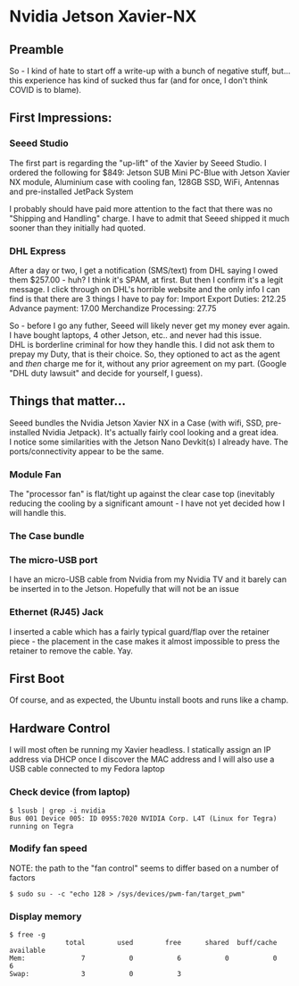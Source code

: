 # Nvidia Jetson Xavier-NX

## Preamble
So - I kind of hate to start off a write-up with a bunch of negative stuff, but... this experience has kind of sucked thus far (and for once, I don't think COVID is to blame).


## First Impressions:
### Seeed Studio
The first part is regarding the "up-lift" of the Xavier by Seeed Studio.  I ordered the following for $849: 
Jetson SUB Mini PC-Blue with Jetson Xavier NX module, Aluminium case with cooling fan, 128GB SSD, WiFi, Antennas and pre-installed JetPack System  

I probably should have paid more attention to the fact that there was no "Shipping and Handling" charge.  I have to admit that Seeed shipped it much sooner than they initially had quoted.  

### DHL Express
After a day or two, I get a notification (SMS/text) from DHL saying I owed them $257.00 - huh?  I think it's SPAM, at first.  But then I confirm it's a legit message.  I click through on DHL's horrible website and the only info I can find is that there are 3 things I have to pay for:
Import Export Duties: 212.25
Advance payment:  17.00
Merchandize Processing: 27.75

So - before I go any futher, Seeed will likely never get my money ever again.  I have bought laptops, 4 other Jetson, etc.. and never had this issue.  
DHL is borderline criminal for how they handle this.  I did not ask them to prepay my Duty, that is their choice.  So, they optioned to act as the agent and *then* charge me for it, without any prior agreement on my part. (Google "DHL duty lawsuit" and decide for yourself, I guess).  

## Things that matter...
Seeed bundles the Nvidia Jetson Xavier NX in a Case (with wifi, SSD, pre-installed Nvidia Jetpack).  It's actually fairly cool looking and a great idea.  
I notice some similarities with the Jetson Nano Devkit(s) I already have.  The ports/connectivity appear to be the same.

### Module Fan
The "processor fan" is flat/tight up against the clear case top (inevitably reducing the cooling by a significant amount - I have not yet decided how I will handle this.
### The Case bundle

### The micro-USB port
I have an micro-USB cable from Nvidia from my Nvidia TV and it barely can be inserted in to the Jetson.  Hopefully that will not be an issue

### Ethernet (RJ45) Jack
I inserted a cable which has a fairly typical guard/flap over the retainer piece - the placement in the case makes it almost impossible to press the retainer to remove the cable.  Yay.

## First Boot
Of course, and as expected, the Ubuntu install boots and runs like a champ.  


## Hardware Control
I will most often be running my Xavier headless.  I statically assign an IP address via DHCP once I discover the MAC address and I will also use a USB cable connected to my Fedora laptop

### Check device (from laptop)
```
$ lsusb | grep -i nvidia
Bus 001 Device 005: ID 0955:7020 NVIDIA Corp. L4T (Linux for Tegra) running on Tegra
```

### Modify fan speed
NOTE:  the path to the "fan control" seems to differ based on a number of factors
```
$ sudo su - -c "echo 128 > /sys/devices/pwm-fan/target_pwm"
```

### Display memory
```
$ free -g
              total        used        free      shared  buff/cache   available
Mem:              7           0           6           0           0           6
Swap:             3           0           3
```
